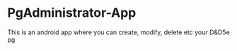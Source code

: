 # PgAdministrator-App
This is an android app where you can create, modify, delete etc your D&amp;D5e pg
